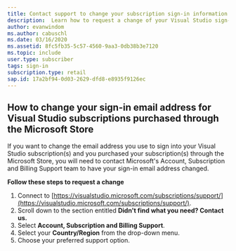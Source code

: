 ```yaml
---
title: Contact support to change your subscription sign-in information - Retail| Microsoft Docs
description:  Learn how to request a change of your Visual Studio sign-in address for subscriptions acquired through the Microsoft Store
author: evanwindom
ms.author: cabuschl
ms.date: 03/16/2020
ms.assetid: 8fc5fb35-5c57-4560-9aa3-0db38b3e7120
ms.topic: include
user.type: subscriber
tags: sign-in
subscription.type: retail
sap.id: 17a2bf94-0d03-2629-dfd8-e8935f9126ec
---
```


## How to change your sign-in email address for Visual Studio subscriptions purchased through the Microsoft Store
If you want to change the email address you use to sign into your Visual Studio subscription(s) and you purchased your subscription(s) through the Microsoft Store, you will need to contact Microsoft's Account, Subscription and Billing Support team to have your sign-in email address changed.

**Follow these steps to request a change**
1. Connect to [https://visualstudio.microsoft.com/subscriptions/support/](https://visualstudio.microsoft.com/subscriptions/support/).
2. Scroll down to the section entitled **Didn't find what you need?  Contact us.**
3. Select **Account, Subscription and Billing Support**.
4. Select your **Country/Region** from the drop-down menu. 
5. Choose your preferred support option.


